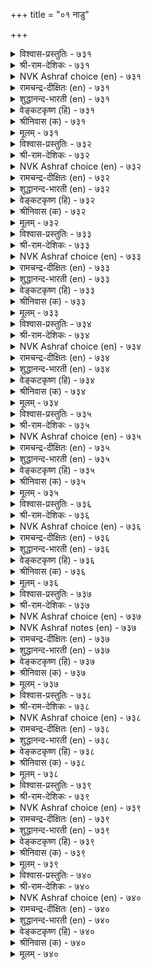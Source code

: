 +++
title = "०१ नाडु"

+++


<details><summary>विश्वास-प्रस्तुतिः - ७३१</summary>

तळ्ळा विळैयुळुम् तक्कारुम् ताऴ्विलाच्
चॆल्वरुम् सेर्वदु नाडु। ७३१
</details>

<details><summary>श्री-राम-देशिकः - ७३१</summary>

अधिकारः ७४. देशः  
कृषिकर्मविदां श्रेष्ठैः स्वधर्मनिरतैः सदा ।  
धनार्जनपरैर्वैश्यैः युक्तो देश इतीर्यते ॥ ७३१॥
</details>

<details><summary>NVK Ashraf choice (en) - ७३१</summary>

०७३१
Unfailing harvests, learned men and honest traders
Constitute a country. *
(P.S. Sundaram)
</details>

<details><summary>रामचन्द्र-दीक्षितः (en) - ७३१</summary>

731\. taḷḷā viḷaiyuḷum, takkārum, tāḻvu ilāc  
celvarum, cērvatu- nāṭu.

731\. That is a kingdom which has undiminishing produce, righteous people and fadeless riches.  
</details>

<details><summary>शुद्धानन्द-भारती (en) - ७३१</summary>

74\. நாடு - The country

1\. தள்ளா விளையுளும் தக்காரும் தாழ்விலாச்  
செல்வரும் சேர்வது நாடு.  
It's country which has souls of worth  
Unfailing yields and ample wealth.        731  
</details>

<details><summary>वेङ्कटकृष्ण (हि) - ७३१</summary>

731
अक्षय उपज सुयोग्य जन, ह्रासहीन धनवान ।  
मिल कर रहते हैं जहाँ, है वह राष्ऱ्ऱ महान ॥
</details>

<details><summary>श्रीनिवास (क) - ७३१</summary>

731. कॊरॆयिल्लद कृषि सम्पत्तु, योग्यराद अरितवरु मत्तु केडील्लद सम्पत्तुळ्ळ वणिजरू कूडिकॊण्डिरुवुदे
नाडॆनिसिकॊळ्ळुवुदु.

</details>

<details><summary>मूलम् - ७३१</summary>

तळ्ळा विळैयुळुम् तक्कारुम् ताऴ्विलाच्
चॆल्वरुम् सेर्वदु नाडु। ७३१
</details>

<details><summary>विश्वास-प्रस्तुतिः - ७३२</summary>

पॆरुम्बॊरुळाल् पॆट्टक्क तागि अरुङ्गेट्टाल्
आऱ्ऱ विळैवदु नाडु। ७३२
</details>

<details><summary>श्री-राम-देशिकः - ७३२</summary>

ईतिबाधाविरहितं नानावस्तुसमन्वितम् ।  
देशान्तरजनश्लाघ्यं देशमाहुर्मनीषिणः ॥ ७३२॥
</details>

<details><summary>NVK Ashraf choice (en) - ७३२</summary>

०७३२
A land is known for its great wealth
Of abundant produce that never declines.
(N.V.K. Ashraf)
</details>

<details><summary>रामचन्द्र-दीक्षितः (en) - ७३२</summary>

732\. perum poruḷāṉ peṭṭakkatu āki, aruṅ kēṭṭāl,  
āṟṟa viḷaivatu-nāṭu.

732\. That is a kingdom which has boundless wealth coveted for by other nations and has imperishable fertile resources.  
</details>

<details><summary>शुद्धानन्द-भारती (en) - ७३२</summary>

2\. பெரும்பொருளால் பெட்டக்க தாகி அருங்கேட்டால்  
ஆற்ற விளைவது நாடு.  
The Land has large luring treasure  
Where pests are nil and yields are sure.        732  
</details>

<details><summary>वेङ्कटकृष्ण (हि) - ७३२</summary>

732
अति धन से कमनीय बन, नाशहीनता युक्त ।  
प्रचुर उपज होती जहाँ, राष्ऱ्ऱ वही है उक्त ॥
</details>

<details><summary>श्रीनिवास (क) - ७३२</summary>

732. हेरळवाद सम्पत्तिनिन्द हॊरदेशदवरू बयसुवुदागि केडिल्लदॆ मिगिलागि बॆळॆयुवुदे नाडॆनिसिकॊळ्ळुवुदु.

</details>

<details><summary>मूलम् - ७३२</summary>

पॆरुम्बॊरुळाल् पॆट्टक्क तागि अरुङ्गेट्टाल्
आऱ्ऱ विळैवदु नाडु। ७३२
</details>

<details><summary>विश्वास-प्रस्तुतिः - ७३३</summary>

पॊऱैयॊरुङ्गु मेल्वरुङ्गाल् ताङ्गि इऱैवऱ्कु
इऱैयॊरुङ्गु नेर्वदु नाडु। ७३३
</details>

<details><summary>श्री-राम-देशिकः - ७३३</summary>

देशान्तरादागतानां जनानां वहनात् स्वयम् ।  
वस्तून्युत्पाध राज्ञे च दानाद् देश इति स्मृतः ॥ ७३३॥
</details>

<details><summary>NVK Ashraf choice (en) - ७३३</summary>

०७३३
An ideal land bears all burdens that befall
And yet pays all taxes to the king. *
(P.S. Sundaram)
</details>

<details><summary>रामचन्द्र-दीक्षितः (en) - ७३३</summary>

733\. poṟai oruṅku mēlvaruṅkāl tāṅki, iṟaivaṟku  
iṟai oruṅku nērvatu-nāṭu.

733\. That alone is a kingdom which accommodates immigrants and whose king receives taxes willingly paid.  
</details>

<details><summary>शुद्धानन्द-भारती (en) - ७३३</summary>

3\. பொறையொருங்கு மேல்வருங்கால் தாங்கி இறைவற்கு  
இறையொருங்கு நேர்வது நாடு.  
It's land that bears pressing burdens  
And pays its tax which king demands.        733  
</details>

<details><summary>वेङ्कटकृष्ण (हि) - ७३३</summary>

733
एक साथ जब आ पड़ें, तब भी सह सब भार ।  
देता जो राजस्व सब, है वह राष्ऱ्ऱ अपार ॥
</details>

<details><summary>श्रीनिवास (क) - ७३३</summary>

733. (नॆरॆनाड अरसनु दाळियिडुवुदरिन्द) ऒम्मॆले तन्न मेलॆ बरुव हॊरॆयन्नु सहिसिकॊण्डु, तन्न अरसरिगॆ, कन्दाय
तरिगॆगळन्नु पूर्तियागि सल्लिसिकॊण्डु बरुवुदे नाडु ऎनिसिकॊळ्ळुवुदु.

</details>

<details><summary>मूलम् - ७३३</summary>

पॊऱैयॊरुङ्गु मेल्वरुङ्गाल् ताङ्गि इऱैवऱ्कु
इऱैयॊरुङ्गु नेर्वदु नाडु। ७३३
</details>

<details><summary>विश्वास-प्रस्तुतिः - ७३४</summary>

उऱुबसियुम् ओवाप् पिणियुम् सॆऱुबगैयुम्
सेरा तियल्वदु नाडु। ७३४
</details>

<details><summary>श्री-राम-देशिकः - ७३४</summary>

घोरव्याधिबुभुक्षादिरहितं रिपुबाधया ।  
विमुक्तमेधमानं च ब्रुवते देशसंज्ञया ॥ ७३४॥
</details>

<details><summary>NVK Ashraf choice (en) - ७३४</summary>

०७३४
That is a land which is free of much hunger,
Incessant plagues and ravaging enemies.
(N.V.K. Ashraf)
</details>

<details><summary>रामचन्द्र-दीक्षितः (en) - ७३४</summary>

734\. uṟu paciyum, ōvāp piṇiyum, ceṟu pakaiyum,  
cērātu iyalvatu-nāṭu.

734\. That is a kingdom where excessive hunger, incurable diseases and destructive enemies are absent.  
</details>

<details><summary>शुद्धानन्द-भारती (en) - ७३४</summary>

4\. உறுபசியும் ஓவாப் பிணியும் செறுபகையும்  
சேரா தியல்வது நாடு  
It is country which is free from  
Fierce famine, plague and foemen's harm.        734  
</details>

<details><summary>वेङ्कटकृष्ण (हि) - ७३४</summary>

734
भूख अपार न है जहाँ, रोग निरंतर है न ।  
और न नाशक शत्रु भी, श्रेष्ठ राष्ऱ्ऱ की सैन ॥
</details>

<details><summary>श्रीनिवास (क) - ७३४</summary>

734. कडुतरवाद हसिवू, तीरद रोगरुजीनगळू कॊल्लुव हगॆतनवू सेरवन्तॆ, स्वाभाविकवागि नडॆदु बरुवुदे
नाडॆनिसिकॊळ्ळुवुदु.

</details>

<details><summary>मूलम् - ७३४</summary>

उऱुबसियुम् ओवाप् पिणियुम् सॆऱुबगैयुम्
सेरा तियल्वदु नाडु। ७३४
</details>

<details><summary>विश्वास-प्रस्तुतिः - ७३५</summary>

पल्गुऴुवुम् पाऴ्सॆय्युम् उट्पगैयुम् वेन्दलैक्कुम्
कॊल्गुऱुम्बुम् इल्लदु नाडु। ७३५
</details>

<details><summary>श्री-राम-देशिकः - ७३५</summary>

भिन्नलक्ष्यवतां सङ्घरन्तश्छिद्रैरनर्थदैः ।  
घातकैः क्षुद्रभूपैश्च मुक्तो देशः स कथ्यते ॥ ७३५॥
</details>

<details><summary>NVK Ashraf choice (en) - ७३५</summary>

०७३५
That is a land free from factions,
Ruinous traitors and terrorists harassing kings.
(M.S. Poornalingam Pillai), (J. Narayanaswamy)
</details>

<details><summary>रामचन्द्र-दीक्षितः (en) - ७३५</summary>

735\. pal kuḻuvum, pāḻceyyum uṭpakaiyum, vēntu alaikkum  
kol kuṟumpum illatu-nāṭu.

735\. That is a kingdom where there are not many (disloyal) associations, destructive internal dissensions and disturbing murderous chieftains.  
</details>

<details><summary>शुद्धानन्द-भारती (en) - ७३५</summary>

5\. பல்குழுவும் பாழ்செய்யும் உட்பகையும் வேந்தலைக்கும்  
கொல்குறும்பும் இல்லது நாடு.  
Sects and ruinous foes are nil  
No traitors in a land tranquil.        735  
</details>

<details><summary>वेङ्कटकृष्ण (हि) - ७३५</summary>

735
होते नहीं, विभिन्न दल, नाशक अंतर-वैर ।  
नृप-कंटक खूनी नहीं, वही राष्ऱ्ऱ है, ख़ैर ॥
</details>

<details><summary>श्रीनिवास (क) - ७३५</summary>

735. हलवु रीतिय दुष्ट कूटगळु, केडुण्टु माडुव, ऒळनाडिन हगॆयू, अरसनन्नु भीतिगीडु माडुव कॊलॆ सञ्चिन
गुम्प्रगळू इल्लदिरुवुदे नाडॆनिसिकॊळ्ळुवुदु.

</details>

<details><summary>मूलम् - ७३५</summary>

पल्गुऴुवुम् पाऴ्सॆय्युम् उट्पगैयुम् वेन्दलैक्कुम्
कॊल्गुऱुम्बुम् इल्लदु नाडु। ७३५
</details>

<details><summary>विश्वास-प्रस्तुतिः - ७३६</summary>

केडऱियाक् कॆट्ट इडत्तुम् वळङ्गुऩ्ऱा
नाडॆऩ्प नाट्टिऩ् तलै। ७३६
</details>

<details><summary>श्री-राम-देशिकः - ७३६</summary>

परैरनाश्यः सततं क्कचित् प्राप्तोऽपि नाश्यताम् ।  
समृद्धिसहितो देशो देशेषूत्तमतां व्रजेत् ॥ ७३६॥
</details>

<details><summary>NVK Ashraf choice (en) - ७३६</summary>

०७३६
Call that a leading land that knows no evil days,
And whose yields don't cease even if they come. *
(P.S. Sundaram)
</details>

<details><summary>रामचन्द्र-दीक्षितः (en) - ७३६</summary>

736\. kēṭu aṟiyā, keṭṭa iṭattum vaḷam kuṉṟā  
nāṭu, eṉpa, nāṭṭiṉ talai.

736\. That is the top kingdom which is not harassed by an enemy, and which even if harassed does not experience want.  
</details>

<details><summary>शुद्धानन्द-भारती (en) - ७३६</summary>

6\. கேடறியாக் கெட்ட விடத்தும் வளங்குன்றா  
நாடென்ப நாட்டின் தலை  
The land of lands no ruin knows  
Even in grief its wealth yet grows.        736  
</details>

<details><summary>वेङ्कटकृष्ण (हि) - ७३६</summary>

736
नाश न होता, यदि हुआ, तो भी उपज यथेष्ट ।  
जिसमें कम होती नहीं, वह राष्ऱ्ऱों में श्रेष्ठ ॥
</details>

<details><summary>श्रीनिवास (क) - ७३६</summary>

736. हगॆगळिन्द केडरियदॆ, कॆट्ट कालदल्लू एळिगॆयू कुन्ददन्तॆ इरुव नाडु, नाडुगळल्लॆल्ला हिरिमॆयुळ्ळदु ऎन्दु
(बल्लवरु) हेळुवरु.

</details>

<details><summary>मूलम् - ७३६</summary>

केडऱियाक् कॆट्ट इडत्तुम् वळङ्गुऩ्ऱा
नाडॆऩ्प नाट्टिऩ् तलै। ७३६
</details>

<details><summary>विश्वास-प्रस्तुतिः - ७३७</summary>

इरुबुऩलुम् वाय्न्द मलैयुम् वरुबुऩलुम्
वल्लरणुम् नाट्टिऱ्कु उऱुप्पु। ७३७
</details>

<details><summary>श्री-राम-देशिकः - ७३७</summary>

तटाकैर्दृढदुर्गैश्च पर्वतैर्निझरैस्ततः ।  
नदीमिः पञ्चभिश्चाङ्गः युक्तं देशं प्रचक्षते ॥ ७३७॥
</details>

<details><summary>NVK Ashraf choice (en) - ७३७</summary>

०७३७
A land's limbs are waters from rains,
Springs and well placed hills, and strong fortress. *
(P.S. Sundaram)
</details>

<details><summary>NVK Ashraf notes (en) - ७३७</summary>

७३७. Compare with ७४२. "Blue water, open space, hills and thick forests constitute a fortress. - (P.S. Sundaram)
</details>

<details><summary>रामचन्द्र-दीक्षितः (en) - ७३७</summary>

737\. iru puṉalum, vāynta malaiyum, varu puṉalum,  
val araṇum-nāṭṭiṟku uṟuppu.

737\. Surface and subsoil water, well situated hills from which flow waters and an invincible fort are the limbs of a kingdom.  
</details>

<details><summary>शुद्धानन्द-भारती (en) - ७३७</summary>

7\. இருபுனலும் வாய்ந்த மலையும் வருபுனலும்  
வல்லரணும் நாட்டிற்கு உறுப்பு.  
Waters up and down, hills and streams  
With strong forts as limbs country beams.        737  
</details>

<details><summary>वेङ्कटकृष्ण (हि) - ७३७</summary>

737
कूप सरोवर नद-नदी, इनके पानी संग ।  
सुस्थित पर्वत सुदृढ़ गढ़, बनते राष्ऱ्ऱ-सुअंग ॥
</details>

<details><summary>श्रीनिवास (क) - ७३७</summary>

737. हरियुव तॊरॆगळिन्द मत्तु मळॆयिन्द उण्टागुव ऎरडु बगॆय नीरिन सम्पत्तू स्वाभाविकवागि व्यापिसिरुव
मलॆगळू, अल्लिन्द हरिदु बरुव नदिय नीरू बलवाद कोटॆयू नाडिगॆ अवश्यकवाद अङ्गगळॆनिसुवुवु.

</details>

<details><summary>मूलम् - ७३७</summary>

इरुबुऩलुम् वाय्न्द मलैयुम् वरुबुऩलुम्
वल्लरणुम् नाट्टिऱ्कु उऱुप्पु। ७३७
</details>

<details><summary>विश्वास-प्रस्तुतिः - ७३८</summary>

पिणियिऩ्मै सॆल्वम् विळैविऩ्पम् एमम्
अणियॆऩ्प नाट्टिव् वैन्दु। ७३८
</details>

<details><summary>श्री-राम-देशिकः - ७३८</summary>

सम्पन्नीरोगताधान्यसमृद्धिः सुखजीवनम् ।  
दुर्गश्च पञ्च देशस्य मण्डनानि भवन्ति हि ॥ ७३८॥
</details>

<details><summary>NVK Ashraf choice (en) - ७३८</summary>

०७३८
A country's jewels are these five: Unfailing health,
Fertility, joy, security and wealth. *
(G.U. Pope)
</details>

<details><summary>रामचन्द्र-दीक्षितः (en) - ७३८</summary>

738\. piṇi iṉmai, celvam, viḷaivu, iṉpam, ēmam-  
aṇi eṉpa, nāṭṭiṟku-iv aintu.

738\. Five are the ornaments of a kingdom - absence of disease, wealth, fertility, happiness and security.  
</details>

<details><summary>शुद्धानन्द-भारती (en) - ७३८</summary>

8\. பிணியின்மை செல்வம் விளைவுஇன்பம் ஏமம்  
அணியென்ப நாட்டிற்கிவ் வைந்து.  
Rich yield, delight, defence and wealth  
Are jewels of lands with blooming health.        738  
</details>

<details><summary>वेङ्कटकृष्ण (हि) - ७३८</summary>

738
प्रचुर उपज, नीरोगता, प्रसन्नता, ऐश्वर्य ।  
और सुरक्षा, पाँच हैं, राष्ऱ्ऱ-अलंकृति वर्य ॥
</details>

<details><summary>श्रीनिवास (क) - ७३८</summary>

738. नीरोगतन, ऐसिरि, (समृद्ध) बॆळॆ, तृप्तिय जीवन, (प्रजा) रक्षणॆ ई ऐदु नाडिगॆ अलङ्कार ऎन्दु हेळुवुदु.

</details>

<details><summary>मूलम् - ७३८</summary>

पिणियिऩ्मै सॆल्वम् विळैविऩ्पम् एमम्
अणियॆऩ्प नाट्टिव् वैन्दु। ७३८
</details>

<details><summary>विश्वास-प्रस्तुतिः - ७३९</summary>

नाडॆऩ्प नाडा वळत्तऩ नाडल्ल
नाड वळन्दरु नाडु। ७३९
</details>

<details><summary>श्री-राम-देशिकः - ७३९</summary>

यत्नं विना स्वतो वस्तुदाता स्याद् देशसत्तमः ।  
अन्विष्य यतमानोभ्यो दाता देशो न चोत्तमः ॥ ७३९॥
</details>

<details><summary>NVK Ashraf choice (en) - ७३९</summary>

०७३९
Call that a land which yields without toil.
That is no land where toil precedes yield. *
(P.S. Sundaram)
</details>

<details><summary>रामचन्द्र-दीक्षितः (en) - ७३९</summary>

739\. nāṭu eṉpa, nāṭā vaḷattaṉa; nāṭu alla,  
nāṭa, vaḷam tarum nāṭu.

739\. That is a kingdom which has rich natural resources. That is no kingdom which yields wealth by toil.  
</details>

<details><summary>शुद्धानन्द-भारती (en) - ७३९</summary>

9\. நாடென்ப நாடா வளத்தன நாடல்ல  
நாட வளந்தரு நாடு  
A land is land which yields unsought  
Needing hard work the land is nought.        739  
</details>

<details><summary>वेङ्कटकृष्ण (हि) - ७३९</summary>

739
राष्ऱ्ऱ वही जिसकी उपज, होती है बिन यत्न ।  
राष्ऱ्ऱ नहीं वह यदि उपज, होती है कर यत्न ॥
</details>

<details><summary>श्रीनिवास (क) - ७३९</summary>

739. प्रयत्नविल्लदॆये स्वाभाविकवागि सिरियन्नु बॆळॆसुव नाडु नाडॆन्नुवरु. प्रयत्न मात्रदिन्द (श्रमपट्टु)
अभ्युदयवन्नु पडॆयुव नाडु नाडल्ल.

</details>

<details><summary>मूलम् - ७३९</summary>

नाडॆऩ्प नाडा वळत्तऩ नाडल्ल
नाड वळन्दरु नाडु। ७३९
</details>

<details><summary>विश्वास-प्रस्तुतिः - ७४०</summary>

आङ्गमै वॆय्दियक् कण्णुम् पयमिऩ्ऱे
वेन्दमै विल्लाद नाडु। ७४०
</details>

<details><summary>श्री-राम-देशिकः - ७४०</summary>

उक्तसर्वगुणाढयेऽपि देशे नास्ति प्रयोजनम् ।  
यदि राज्ञः प्रजानां च मिथः प्रीतिर्न वर्तते ॥ ७४०॥
</details>

<details><summary>NVK Ashraf choice (en) - ७४०</summary>

०७४०
Even if endowed with all blessings, a country is no worth
If not blessed with a ruler. *
(V.V.S. Aiyar)
</details>

<details><summary>रामचन्द्र-दीक्षितः (en) - ७४०</summary>

740\. āṅku amaivu eytiyakkaṇṇum payam iṉṟē-  
vēntu amaivu illāta nāṭu.

740\. Vain is the kingdom which may have all the excellence except harmony between the ruler and the ruled.  
</details>

<details><summary>शुद्धानन्द-भारती (en) - ७४०</summary>

10\. ஆங்கமை வெய்தியக் கண்ணும் பயமின்றே  
வேந்தமை வில்லாத நாடு  
Though a land has thus every thing  
It is worthless without a king.        740  
</details>

<details><summary>वेङ्कटकृष्ण (हि) - ७४०</summary>

740
उपर्युक्त साधन सभी, होते हुए अपार ।  
प्रजा-भूप-सद्‍भाव बिन, राष्ऱ्ऱ रहा बेकार ॥
</details>

<details><summary>श्रीनिवास (क) - ७४०</summary>

740. मेलॆ तिळिसिद ऎल्ला गुणगळन्नु हॊन्दिद मेलू, आ नाडिनल्लि ऒळ्ळॆय प्रभुत्वविल्लवादरॆ, अदु व्यर्थवागि
होगुवुदु.
</details>

<details><summary>मूलम् - ७४०</summary>

आङ्गमै वॆय्दियक् कण्णुम् पयमिऩ्ऱे
वेन्दमै विल्लाद नाडु। ७४०
</details>

